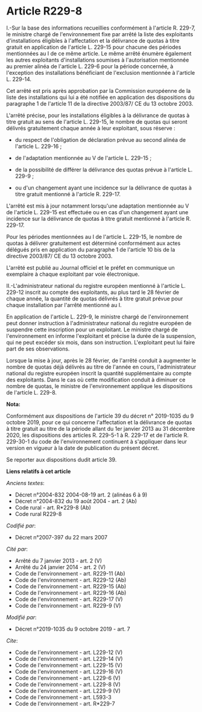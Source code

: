 # Article R229-8

I.-Sur la base des informations recueillies conformément à l'article R. 229-7, le ministre chargé de l'environnement fixe par
arrêté la liste des exploitants d'installations éligibles à l'affectation et la délivrance de quotas à titre gratuit en
application de l'article L. 229-15 pour chacune des périodes mentionnées au I de ce même article. Le même arrêté énumère
également les autres exploitants d'installations soumises à l'autorisation mentionnée au premier alinéa de l'article L. 229-6
pour la période concernée, à l'exception des installations bénéficiant de l'exclusion mentionnée à l'article L. 229-14. 

Cet arrêté est pris après approbation par la Commission européenne de la liste des installations qui lui a été notifiée en
application des dispositions du paragraphe 1 de l'article 11 de la directive 2003/87/ CE du 13 octobre 2003. 

L'arrêté précise, pour les installations éligibles à la délivrance de quotas à titre gratuit au sens de l'article L. 229-15,
le nombre de quotas qui seront délivrés gratuitement chaque année à leur exploitant, sous réserve :

- du respect de l'obligation de déclaration prévue au second alinéa de l'article L. 229-16 ;

- de l'adaptation mentionnée au V de l'article L. 229-15 ;

- de la possibilité de différer la délivrance des quotas prévue à l'article L. 229-9 ;

- ou d'un changement ayant une incidence sur la délivrance de quotas à titre gratuit mentionné à l'article R. 229-17. 

L'arrêté est mis à jour notamment lorsqu'une adaptation mentionnée au V de l'article L. 229-15 est effectuée ou en cas d'un
changement ayant une incidence sur la délivrance de quotas à titre gratuit mentionné à l'article R. 229-17. 

Pour les périodes mentionnées au I de l'article L. 229-15, le nombre de quotas à délivrer gratuitement est déterminé
conformément aux actes délégués pris en application du paragraphe 1 de l'article 10 bis de la directive 2003/87/ CE du 13
octobre 2003. 

L'arrêté est publié au Journal officiel et le préfet en communique un exemplaire à chaque exploitant par voie électronique. 

II.-L'administrateur national du registre européen mentionné à l'article L. 229-12 inscrit au compte des exploitants, au plus
tard le 28 février de chaque année, la quantité de quotas délivrés à titre gratuit prévue pour chaque installation par
l'arrêté mentionné au I. 

En application de l'article L. 229-9, le ministre chargé de l'environnement peut donner instruction à l'administrateur
national du registre européen de suspendre cette inscription pour un exploitant. Le ministre chargé de l'environnement en
informe l'exploitant et précise la durée de la suspension, qui ne peut excéder six mois, dans son instruction. L'exploitant
peut lui faire part de ses observations. 

Lorsque la mise à jour, après le 28 février, de l'arrêté conduit à augmenter le nombre de quotas déjà délivrés au titre de
l'année en cours, l'administrateur national du registre européen inscrit la quantité supplémentaire au compte des
exploitants. Dans le cas où cette modification conduit à diminuer ce nombre de quotas, le ministre de l'environnement
applique les dispositions de l'article L. 229-8.

**Nota:**

Conformément aux dispositions de l'article 39 du décret n° 2019-1035 du 9 octobre 2019, pour ce qui concerne l'affectation et
la délivrance de quotas à titre gratuit au titre de la période allant du 1er janvier 2013 au 31 décembre 2020, les
dispositions des articles R. 229-5-1 à R. 229-17 et de l'article R. 229-30-1 du code de l'environnement continuent à
s'appliquer dans leur version en vigueur à la date de publication du présent décret.

Se reporter aux dispositions dudit article 39.

**Liens relatifs à cet article**

_Anciens textes_:

  - Décret n°2004-832 2004-08-19 art. 2 (alinéas 6 à 9)
  - Décret n°2004-832 du 19 août 2004 - art. 2 (Ab)
  - Code rural - art. R*229-8 (Ab)
  - Code rural R229-8

_Codifié par_:

  - Décret n°2007-397 du 22 mars 2007

_Cité par_:

  - Arrêté du 7 janvier 2013 - art. 2 (V)
  - Arrêté du 24 janvier 2014 - art. 2 (V)
  - Code de l'environnement - art. R229-11 (Ab)
  - Code de l'environnement - art. R229-12 (Ab)
  - Code de l'environnement - art. R229-15 (Ab)
  - Code de l'environnement - art. R229-16 (Ab)
  - Code de l'environnement - art. R229-17 (V)
  - Code de l'environnement - art. R229-9 (V)

_Modifié par_:

  - Décret n°2019-1035 du 9 octobre 2019 - art. 7

_Cite_:

  - Code de l'environnement - art. L229-12 (V)
  - Code de l'environnement - art. L229-14 (V)
  - Code de l'environnement - art. L229-15 (V)
  - Code de l'environnement - art. L229-16 (V)
  - Code de l'environnement - art. L229-6 (V)
  - Code de l'environnement - art. L229-8 (V)
  - Code de l'environnement - art. L229-9 (V)
  - Code de l'environnement - art. L593-3
  - Code de l'environnement - art. R*229-7

